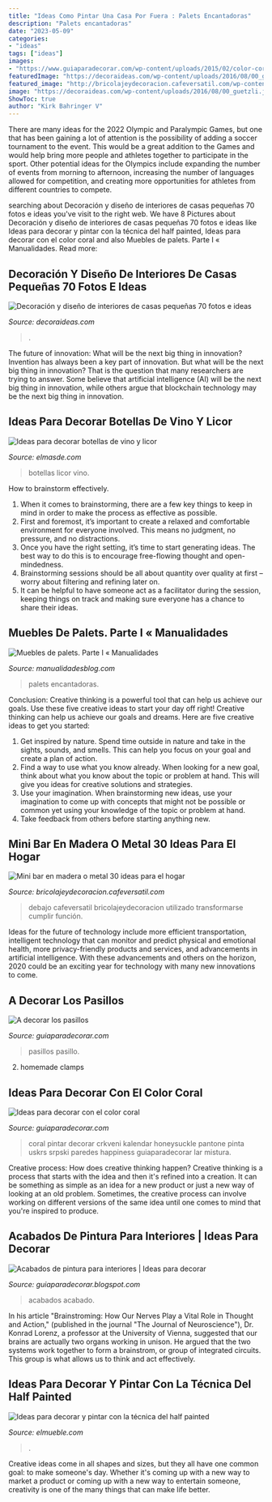 ```yaml
---
title: "Ideas Como Pintar Una Casa Por Fuera : Palets Encantadoras"
description: "Palets encantadoras"
date: "2023-05-09"
categories:
- "ideas"
tags: ["ideas"]
images:
- "https://www.guiaparadecorar.com/wp-content/uploads/2015/02/color-coral-6.jpg"
featuredImage: "https://decoraideas.com/wp-content/uploads/2016/08/00_guetzli.jpg"
featured_image: "http://bricolajeydecoracion.cafeversatil.com/wp-content/uploads/2015/01/002.jpg"
image: "https://decoraideas.com/wp-content/uploads/2016/08/00_guetzli.jpg"
ShowToc: true
author: "Kirk Bahringer V"
---
```



There are many ideas for the 2022 Olympic and Paralympic Games, but one that has been gaining a lot of attention is the possibility of adding a soccer tournament to the event. This would be a great addition to the Games and would help bring more people and athletes together to participate in the sport. Other potential ideas for the Olympics include expanding the number of events from morning to afternoon, increasing the number of languages allowed for competition, and creating more opportunities for athletes from different countries to compete.

	

		
searching about Decoración y diseño de interiores de casas pequeñas 70 fotos e ideas you've visit to the right web. We have 8 Pictures about Decoración y diseño de interiores de casas pequeñas 70 fotos e ideas like Ideas para decorar y pintar con la técnica del half painted, Ideas para decorar con el color coral and also Muebles de palets. Parte I « Manualidades. Read more:
		
    
## Decoración Y Diseño De Interiores De Casas Pequeñas 70 Fotos E Ideas

<img loading=lazy src="https://decoraideas.com/wp-content/uploads/2016/08/00_guetzli.jpg" onerror="this.onerror=null;this.src='https://tse4.mm.bing.net/th?id=OIP.m2uSJzcR9070M0MHDXfe6QHaLH&amp;pid=15.1';" alt="Decoración y diseño de interiores de casas pequeñas 70 fotos e ideas">

_Source: decoraideas.com_

>. 

	

The future of innovation: What will be the next big thing in innovation?
Invention has always been a key part of innovation. But what will be the next big thing in innovation? That is the question that many researchers are trying to answer. Some believe that artificial intelligence (AI) will be the next big thing in innovation, while others argue that blockchain technology may be the next big thing in innovation.

    
## Ideas Para Decorar Botellas De Vino Y Licor

<img loading=lazy src="http://elmasde.com/wp-content/uploads/2015/09/Ideas-para-decorar-botellas-de-vino-y-licor-4.jpg" onerror="this.onerror=null;this.src='https://tse3.mm.bing.net/th?id=OIP.2wIDFkiV4bZs_3oGnzF6fgHaJW&amp;pid=15.1';" alt="Ideas para decorar botellas de vino y licor">

_Source: elmasde.com_

>botellas licor vino. 

	

How to brainstorm effectively.
1. When it comes to brainstorming, there are a few key things to keep in mind in order to make the process as effective as possible. 
2. First and foremost, it’s important to create a relaxed and comfortable environment for everyone involved. This means no judgment, no pressure, and no distractions. 
3. Once you have the right setting, it’s time to start generating ideas. The best way to do this is to encourage free-flowing thought and open-mindedness. 
4. Brainstorming sessions should be all about quantity over quality at first – worry about filtering and refining later on. 
5. It can be helpful to have someone act as a facilitator during the session, keeping things on track and making sure everyone has a chance to share their ideas. 

    
## Muebles De Palets. Parte I « Manualidades

<img loading=lazy src="http://www.manualidadesblog.com/wp-content/uploads/2013/12/muebles-palets3.jpg" onerror="this.onerror=null;this.src='https://tse3.mm.bing.net/th?id=OIP.LhqX5dD_XakyeLU3lFW5KQHaKq&amp;pid=15.1';" alt="Muebles de palets. Parte I « Manualidades">

_Source: manualidadesblog.com_

>palets encantadoras. 

	

Conclusion: Creative thinking is a powerful tool that can help us achieve our goals. Use these five creative ideas to start your day off right!
Creative thinking can help us achieve our goals and dreams. Here are five creative ideas to get you started: 
1. Get inspired by nature. Spend time outside in nature and take in the sights, sounds, and smells. This can help you focus on your goal and create a plan of action. 
2. Find a way to use what you know already. When looking for a new goal, think about what you know about the topic or problem at hand. This will give you ideas for creative solutions and strategies. 
3. Use your imagination. When brainstorming new ideas, use your imagination to come up with concepts that might not be possible or common yet using your knowledge of the topic or problem at hand. 
4. Take feedback from others before starting anything new.

    
## Mini Bar En Madera O Metal 30 Ideas Para El Hogar

<img loading=lazy src="http://bricolajeydecoracion.cafeversatil.com/wp-content/uploads/2015/01/002.jpg" onerror="this.onerror=null;this.src='https://tse2.mm.bing.net/th?id=OIP.w7TLXY2XyYZduyPiEtWAlQHaJ3&amp;pid=15.1';" alt="Mini bar en madera o metal 30 ideas para el hogar">

_Source: bricolajeydecoracion.cafeversatil.com_

>debajo cafeversatil bricolajeydecoracion utilizado transformarse cumplir función. 

	

Ideas for the future of technology include more efficient transportation, intelligent technology that can monitor and predict physical and emotional health, more privacy-friendly products and services, and advancements in artificial intelligence. With these advancements and others on the horizon, 2020 could be an exciting year for technology with many new innovations to come.

    
## A Decorar Los Pasillos

<img loading=lazy src="http://www.guiaparadecorar.com/wp-content/uploads/2013/03/decoracion-de-pasillos-06-480x640.jpg" onerror="this.onerror=null;this.src='https://tse4.mm.bing.net/th?id=OIP._1B1heHRKiiswFEkoc-_mAHaJ4&amp;pid=15.1';" alt="A decorar los pasillos">

_Source: guiaparadecorar.com_

>pasillos pasillo. 

	

2. homemade clamps

    
## Ideas Para Decorar Con El Color Coral

<img loading=lazy src="https://www.guiaparadecorar.com/wp-content/uploads/2015/02/color-coral-6.jpg" onerror="this.onerror=null;this.src='https://tse1.mm.bing.net/th?id=OIP.EZwJo3I9PUz-SJ66URzHvAHaJ4&amp;pid=15.1';" alt="Ideas para decorar con el color coral">

_Source: guiaparadecorar.com_

>coral pintar decorar crkveni kalendar honeysuckle pantone pinta uskrs srpski paredes happiness guiaparadecorar lar mistura. 

	

Creative process: How does creative thinking happen?
Creative thinking is a process that starts with the idea and then it's refined into a creation. It can be something as simple as an idea for a new product or just a new way of looking at an old problem. Sometimes, the creative process can involve working on different versions of the same idea until one comes to mind that you're inspired to produce.

    
## Acabados De Pintura Para Interiores | Ideas Para Decorar

<img loading=lazy src="http://1.bp.blogspot.com/-dmAM8CkkMnA/Uhgs6KL81dI/AAAAAAAAFNk/M4x81TOJX-0/w1200-h630-p-k-no-nu/pintura-acabado-brillante.jpg" onerror="this.onerror=null;this.src='https://tse2.mm.bing.net/th?id=OIP.egzzaClMSd-ZtJPIQIvrBAHaD4&amp;pid=15.1';" alt="Acabados de pintura para interiores | Ideas para decorar">

_Source: guiaparadecorar.blogspot.com_

>acabados acabado. 

	

In his article "Brainstroming: How Our Nerves Play a Vital Role in Thought and Action," (published in the journal "The Journal of Neuroscience"), Dr. Konrad Lorenz, a professor at the University of Vienna, suggested that our brains are actually two organs working in unison. He argued that the two systems work together to form a brainstrom, or group of integrated circuits. This group is what allows us to think and act effectively.

    
## Ideas Para Decorar Y Pintar Con La Técnica Del Half Painted

<img loading=lazy src="https://www.elmueble.com/medio/2017/03/15/recibidor-con-paredes-pintadas-en-verde-half-painted_e84e16e0.jpg" onerror="this.onerror=null;this.src='https://tse4.mm.bing.net/th?id=OIP.Sk_Mu1mUi7zffCGHztrU6QHaLH&amp;pid=15.1';" alt="Ideas para decorar y pintar con la técnica del half painted">

_Source: elmueble.com_

>. 

	

Creative ideas come in all shapes and sizes, but they all have one common goal: to make someone's day. Whether it's coming up with a new way to market a product or coming up with a new way to entertain someone, creativity is one of the many things that can make life better.

